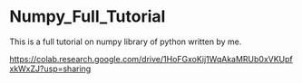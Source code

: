 # Numpy_Full_Tutorial
This is a full tutorial on numpy library of python written by me.

https://colab.research.google.com/drive/1HoFGxoKij1WqAkaMRUb0xVKUpfxkWxZJ?usp=sharing
